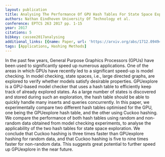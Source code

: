 ```yaml
---
layout: publication
title: Analysing The Performance Of GPU Hash Tables For State Space Exploration
authors: Nathan Eindhoven University Of Technology et al.
conference: EPTCS 263 2017 pp. 1-15
year: 2017
citations: 5
bibkey: cassee2017analysing
additional_links: [{name: Paper, url: 'https://arxiv.org/abs/1712.09494'}]
tags: [Applications, Hashing Methods]
---
```

In the past few years, General Purpose Graphics Processors (GPUs) have been
used to significantly speed up numerous applications. One of the areas in which
GPUs have recently led to a significant speed-up is model checking. In model
checking, state spaces, i.e., large directed graphs, are explored to verify
whether models satisfy desirable properties. GPUexplore is a GPU-based model
checker that uses a hash table to efficiently keep track of already explored
states. As a large number of states is discovered and stored during such an
exploration, the hash table should be able to quickly handle many inserts and
queries concurrently. In this paper, we experimentally compare two different
hash tables optimised for the GPU, one being the GPUexplore hash table, and the
other using Cuckoo hashing. We compare the performance of both hash tables
using random and non-random data obtained from model checking experiments, to
analyse the applicability of the two hash tables for state space exploration.
We conclude that Cuckoo hashing is three times faster than GPUexplore hashing
for random data, and that Cuckoo hashing is five to nine times faster for
non-random data. This suggests great potential to further speed up GPUexplore
in the near future.
